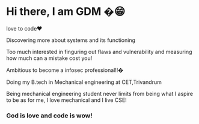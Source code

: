 # Hi there, I am GDM �😁

 
 
 love to code❤


Discovering more about systems and its functioning

Too much interested in finguring out flaws and vulnerability and measuring how much can a mistake cost you!




Ambitious to become a infosec professional!!�
 
 

Doing my B.tech in Mechanical engineering at CET,Trivandrum

Being mechanical engineering student never limits from being what I aspire to be as for me, I love mechanical and I live CSE!

### God is love and code is wow!
